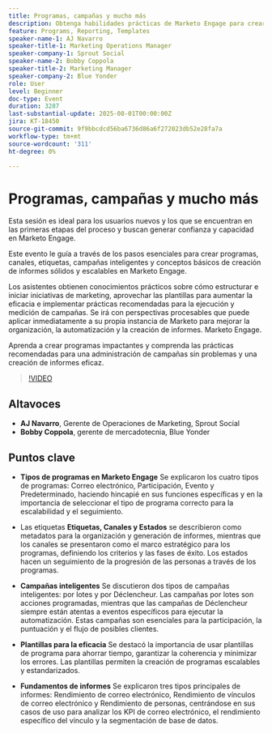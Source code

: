 ```yaml
---
title: Programas, campañas y mucho más
description: Obtenga habilidades prácticas de Marketo Engage para crear programas escalables, optimizar la administración de campañas y aplicar las prácticas recomendadas de creación de informes, perfectas para usuarios nuevos y en las primeras etapas.
feature: Programs, Reporting, Templates
speaker-name-1: AJ Navarro
speaker-title-1: Marketing Operations Manager
speaker-company-1: Sprout Social
speaker-name-2: Bobby Coppola
speaker-title-2: Marketing Manager
speaker-company-2: Blue Yonder
role: User
level: Beginner
doc-type: Event
duration: 3287
last-substantial-update: 2025-08-01T00:00:00Z
jira: KT-18450
source-git-commit: 9f9bbcdcd56ba6736d86a6f272023db52e28fa7a
workflow-type: tm+mt
source-wordcount: '311'
ht-degree: 0%

---
```



# Programas, campañas y mucho más

Esta sesión es ideal para los usuarios nuevos y los que se encuentran en las primeras etapas del proceso y buscan generar confianza y capacidad en Marketo Engage.

Este evento le guía a través de los pasos esenciales para crear programas, canales, etiquetas, campañas inteligentes y conceptos básicos de creación de informes sólidos y escalables en Marketo Engage.

Los asistentes obtienen conocimientos prácticos sobre cómo estructurar e iniciar iniciativas de marketing, aprovechar las plantillas para aumentar la eficacia e implementar prácticas recomendadas para la ejecución y medición de campañas. Se irá con perspectivas procesables que puede aplicar inmediatamente a su propia instancia de Marketo para mejorar la organización, la automatización y la creación de informes. Marketo Engage.

Aprenda a crear programas impactantes y comprenda las prácticas recomendadas para una administración de campañas sin problemas y una creación de informes eficaz.

>[!VIDEO](https://video.tv.adobe.com/v/3464499/?learn=on&enablevpops)

## Altavoces

* **AJ Navarro**, Gerente de Operaciones de Marketing, Sprout Social
* **Bobby Coppola**, gerente de mercadotecnia, Blue Yonder

## Puntos clave

* **Tipos de programas en Marketo Engage** Se explicaron los cuatro tipos de programas: Correo electrónico, Participación, Evento y Predeterminado, haciendo hincapié en sus funciones específicas y en la importancia de seleccionar el tipo de programa correcto para la escalabilidad y el seguimiento.

* Las etiquetas **Etiquetas, Canales y Estados** se describieron como metadatos para la organización y generación de informes, mientras que los canales se presentaron como el marco estratégico para los programas, definiendo los criterios y las fases de éxito. Los estados hacen un seguimiento de la progresión de las personas a través de los programas.

* **Campañas inteligentes** Se discutieron dos tipos de campañas inteligentes: por lotes y por Déclencheur. Las campañas por lotes son acciones programadas, mientras que las campañas de Déclencheur siempre están atentas a eventos específicos para ejecutar la automatización. Estas campañas son esenciales para la participación, la puntuación y el flujo de posibles clientes.

* **Plantillas para la eficacia** Se destacó la importancia de usar plantillas de programa para ahorrar tiempo, garantizar la coherencia y minimizar los errores. Las plantillas permiten la creación de programas escalables y estandarizados.

* **Fundamentos de informes** Se explicaron tres tipos principales de informes: Rendimiento de correo electrónico, Rendimiento de vínculos de correo electrónico y Rendimiento de personas, centrándose en sus casos de uso para analizar los KPI de correo electrónico, el rendimiento específico del vínculo y la segmentación de base de datos.
